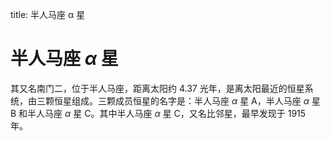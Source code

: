 title: 半人马座 α 星

# 半人马座 $α$ 星

其又名南门二，位于半人马座，距离太阳约 4.37 光年，是离太阳最近的恒星系统，由三颗恒星组成。三颗成员恒星的名字是：半人马座 $α$ 星 A，半人马座 $α$ 星 B 和半人马座 $α$ 星 C。其中半人马座 $α$ 星 C，又名比邻星，最早发现于 1915 年。
